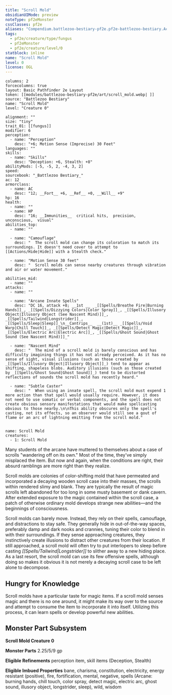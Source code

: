 ```yaml
---
title: "Scroll Mold"
obsidianUIMode: preview
noteType: pf2eMonster
cssClasses: pf2e
aliases: "Compendium.battlezoo-bestiary-pf2e.pf2e-battlezoo-bestiary.Actor.ga6jCZzeR6rr7iMn" 
tags:
  - pf2e/creature/type/fungus
  - pf2eMonster
  - pf2e/creature/level/0
statblock: inline
name: "Scroll Mold"
level: 0
license: OGL
---
```


```statblock
columns: 2
forcecolumns: true
layout: Basic Pathfinder 2e Layout
token: [[modules/battlezoo-bestiary-pf2e/art/scroll_mold.webp| ]]
source: "Battlezoo Bestiary"
name: "Scroll Mold"
level: "Creature 0"

alignment: ""
size: "tiny"
trait_01: [[fungus]]
modifier: 6
perception:
  - name: "Perception"
    desc: "+6; Motion Sense (Imprecise) 30 Feet"
languages: ""
skills:
  - name: "Skills"
    desc: "Deception: +6, Stealth: +8"
abilityMods: [-5, -5, 2, -4, 3, 2]
speed: 
sourcebook: "_Battlezoo Bestiary_"
ac: 12
armorclass:
  - name: AC
    desc: "12; __Fort__ +6, __Ref__ +0, __Will__ +9"
hp: 16
health:
  - name: ""
  - name: HP
    desc: "16; __Immunities__  critical hits,  precision,  unconscious,  visual"
abilities_top:
  - name: ""

  - name: "Camouflage"
    desc: "  The scroll mold can change its coloration to match its surroundings. It doesn't need cover to attempt to [[Actions/Hide|Hide]] with a Stealth check."

  - name: "Motion Sense 30 feet"
    desc: "  Scroll molds can sense nearby creatures through vibration and air or water movement."

abilities_mid:
  - name: ""
attacks:
  - name: ""

  - name: "Arcane Innate Spells"
    desc: "DC 16, attack +8; __1st __  _[[Spells/Breathe Fire|Burning Hands]]_, _[[Spells/Dizzying Colors|Color Spray]]_, _[[Spells/Illusory Object|Illusory Object (See Nascent Mind)]]_, _[[Spells/Tailwind|Longstrider]]_, _[[Spells/Sleep|Sleep]]_\n__Cantrips__  __(1st)__ _[[Spells/Void Warp|Chill Touch]]_, _[[Spells/Detect Magic|Detect Magic]]_, _[[Spells/Electric Arc|Electric Arc]]_, _[[Spells/Ghost Sound|Ghost Sound (See Nascent Mind)]]_"

  - name: "Nascent Mind"
    desc: "  The mind of a scroll mold is barely conscious and has difficulty imagining things it has not already perceived. As it has no sense of sight, visual illusions (such as those created by _[[Spells/Illusory Object|Illusory Object]]_) tend to appear as shifting, shapeless blobs. Auditory illusions (such as those created by _[[Spells/Ghost Sound|Ghost Sound]]_) tend to be distorted reflections of sounds the scroll mold has recently heard."

  - name: "Subtle Caster"
    desc: "  When using an innate spell, the scroll mold must expend 1 more action than that spell would usually require. However, it does not need to use somatic or verbal components, and the spell does not create obvious sensory manifestations that would make spellcasting obvious to those nearby.\n\nThis ability obscures only the spell's casting, not its effects, so an observer would still see a gout of flame or an arc of lightning emitting from the scroll mold."
 
```

```encounter-table
name: Scroll Mold
creatures:
  - 1: Scroll Mold
```



Many students of the arcane have muttered to themselves about a case of scrolls "wandering off on its own." Most of the time, they've simply misplaced the item. But now and again, when the conditions are right, their absurd ramblings are more right than they realize.

Scroll molds are colonies of color-shifting mold that have permeated and incorporated a decaying wooden scroll case into their masses, the scrolls within rendered slimy and blank. They are typically the result of magic scrolls left abandoned for too long in some musty basement or dank cavern. After extended exposure to the magic contained within the scroll case, a patch of otherwise ordinary mold develops strange new abilities—and the beginnings of consciousness.

Scroll molds can barely move. Instead, they rely on their spells, camouflage, and distractions to stay safe. They generally hide in out-of-the-way spaces, preferably damp and dark nooks and crannies, tuning their color to blend in with their surroundings. If they sense approaching creatures, they instinctively create illusions to distract other creatures from their location. If still approached, a scroll mold will often try to put interlopers to sleep before casting _[[Spells/Tailwind|Longstrider]]_ to slither away to a new hiding place. As a last resort, the scroll mold can use its few offensive spells, although doing so makes it obvious it is not merely a decaying scroll case to be left alone to decompose.

## Hungry for Knowledge

Scroll molds have a particular taste for magic items. If a scroll mold senses magic and there is no one around, it might make its way over to the source and attempt to consume the item to incorporate it into itself. Utilizing this process, it can learn spells or develop powerful new abilities.

## Monster Part Subsystem

**Scroll Mold Creature 0**

**Monster Parts** 2.25/5/9 gp

**Eligible Refinements** perception item, skill items (Deception, Stealth)

**Eligible Imbued Properties** bane, charisma, constitution, electricity, energy resistant (positive), fire, fortification, mental, negative, spells (Arcane: burning hands, chill touch, color spray, detect magic, electric arc, ghost sound, illusory object, longstrider, sleep), wild, wisdom
